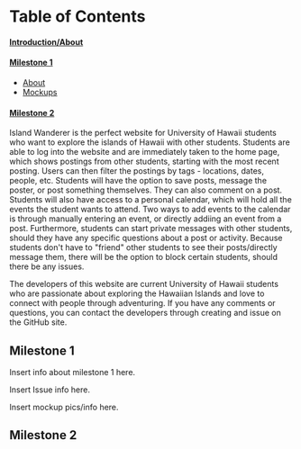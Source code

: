 <h1>Table of Contents</h1>
<h4><a href="#intro">Introduction/About</a></h4>
<h4><a href ="#milestone1">Milestone 1</a></h4>
<ul>
 <li><a href="milestone1Info">About</a></li>
 <li><a href="milestone1Issues>Issues</a></li>
 <li><a href="milestone2Mockups>Mockups</a></li>
</ul>
<h4><a href="milestone2">Milestone 2</a></h4>

<p id="intro">
Island Wanderer is the perfect website for University of Hawaii students who want to explore the islands of Hawaii with other students. Students are able to log into the website and are immediately taken to the home page, which shows postings from other students, starting with the most recent posting. Users can then filter the postings by tags - locations, dates, people, etc. Students will have the option to save posts, message the poster, or post something themselves. They can also comment on a post. Students will also have access to a personal calendar, which will hold all the events the student wants to attend. Two ways to add events to the calendar is through manually entering an event, or directly addiing an event from a post. Furthermore, students can start private messages with other students, should they have any specific questions about a post or activity. Because students don't have to "friend" other students to see their posts/directly message them, there will be the option to block certain students, should there be any issues. </p>
 
<p>The developers of this website are current University of Hawaii students who are passionate about exploring the Hawaiian Islands and love to connect with people through adventuring. If you have any comments or questions, you can contact the developers through creating and issue on the GitHub site.</p>

<h2 id="milestone1">Milestone 1</h2>

<p id="milestone1Info">Insert info about milestone 1 here.</p>

<p id="milestone1Issues">Insert Issue info here.</p>

<p id="milestone1Mockups">Insert mockup pics/info here.</p>

<h2 id="milestone2">Milestone 2</h2>


